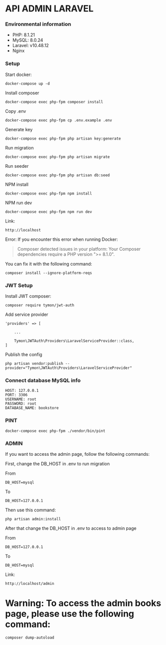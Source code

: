 # API ADMIN LARAVEL
### Environmental information
- PHP: 8.1.21
- MySQL: 8.0.24
- Laravel: v10.48.12 
- Nginx

### Setup
Start docker:

```
docker-compose up -d
```

Install composer

```
docker-compose exec php-fpm composer install
```

Copy .env

```
docker-compose exec php-fpm cp .env.example .env
```

Generate key

```
docker-compose exec php-fpm php artisan key:generate
```

Run migration

```
docker-compose exec php-fpm php artisan migrate
```

Run seeder

```
docker-compose exec php-fpm php artisan db:seed
```

NPM install

```
docker-compose exec php-fpm npm install
```

NPM run dev

```
docker-compose exec php-fpm npm run dev
```

Link:

```
http://localhost
```

Error:
If you encounter this error when running Docker:
>Composer detected issues in your platform: Your Composer dependencies require a PHP version ">= 8.1.0".

You can fix it with the following command:

```
composer install --ignore-platform-reqs
```
### JWT Setup

Install JWT composer:

```
composer require tymon/jwt-auth
```

Add service provider

```
'providers' => [

    ...

    Tymon\JWTAuth\Providers\LaravelServiceProvider::class,
]
```
Publish the config

```
php artisan vendor:publish --provider="Tymon\JWTAuth\Providers\LaravelServiceProvider"
```

### Connect database MySQL info
```
HOST: 127.0.0.1
PORT: 3306
USERNAME: root
PASSWORD: root
DATABASE_NAME: bookstore
```

### PINT 
```
docker-compose exec php-fpm ./vendor/bin/pint
```
### ADMIN
If you want to access the admin page, follow the following commands:

First, change the DB_HOST in .env to run migration

From

```
DB_HOST=mysql
```

To

```
DB_HOST=127.0.0.1
```
Then use this command:

```
php artisan admin:install
```

After that change the DB_HOST in .env to access to admin page

From

```
DB_HOST=127.0.0.1
```

To

```
DB_HOST=mysql
```

Link:

```
http://localhost/admin
```

# Warning: To access the admin books page, please use the following command:

```
composer dump-autoload
```
